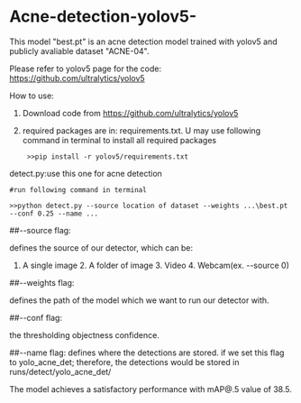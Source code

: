 # Acne-detection-yolov5-
This model "best.pt" is an acne detection model trained with yolov5 and publicly avaliable dataset "ACNE-04".

Please refer to yolov5 page for the code:  https://github.com/ultralytics/yolov5

How to use:

1. Download code from  https://github.com/ultralytics/yolov5
    
2. required packages are in: requirements.txt. U may use following command in terminal to install all required packages
          
        >>pip install -r yolov5/requirements.txt
                
detect.py:use this one for acne detection
    
	#run following command in terminal
        
	>>python detect.py --source location of dataset --weights ...\best.pt --conf 0.25 --name ...
        
##--source flag: 
        
defines the source of our detector, which can be: 
                
1. A single image 2. A folder of image 3. Video 4. Webcam(ex. --source 0)
                
##--weights flag:
        
defines the path of the model which we want to run our detector with. 
                
##--conf flag: 
        
the thresholding objectness confidence.
                
##--name flag:
defines where the detections are stored. if we set this flag to yolo_acne_det; therefore, the detections would be stored in runs/detect/yolo_acne_det/

The model achieves a satisfactory performance with mAP@.5 value of 38.5.
